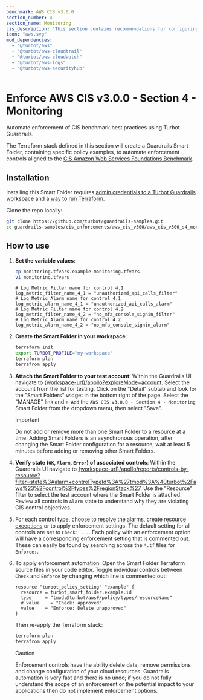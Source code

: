 ```yaml
---
benchmark: AWS CIS v3.0.0
section_number: 4
section_name: Monitoring
cis_description: "This section contains recommendations for configuring AWS monitoring features."
icon: "aws.svg"
mod_dependencies:
  - "@turbot/aws"
  - "@turbot/aws-cloudtrail"
  - "@turbot/aws-cloudwatch"
  - "@turbot/aws-logs"
  - "@turbot/aws-securityhub"
---
```


# Enforce AWS CIS v3.0.0 - Section 4 - Monitoring

Automate enforcement of CIS benchmark best practices using Turbot Guardrails.

The Terraform stack defined in this section will create a Guardrails Smart Folder, containing specific policy examples, to automate enforcement controls aligned to the [CIS Amazon Web Services Foundations Benchmark](https://docs.aws.amazon.com/securityhub/latest/userguide/cis-aws-foundations-benchmark.html).

## Installation

Installing this Smart Folder requires [admin credentials to a Turbot Guardrails workspace](https://turbot.com/guardrails/docs/guides/iam/access-keys) and [a way to run Terraform](https://turbot.com/guardrails/docs/7-minute-labs/terraform).

Clone the repo locally:

```sh
git clone https://github.com/turbot/guardrails-samples.git
cd guardrails-samples/cis_enforcements/aws_cis_v300/aws_cis_v300_s4_monitoring
```

## How to use

1. __Set the variable values__:

    ```sh
    cp monitoring.tfvars.example monitoring.tfvars
    vi monitoring.tfvars
    ```

    ```hcl
    # Log Metric Filter name for control 4.1
    log_metric_filter_name_4_1 = "unauthorized_api_calls_filter"
    # Log Metric Alarm name for control 4.1
    log_metric_alarm_name_4_1 = "unauthorized_api_calls_alarm"
    # Log Metric Filter name for control 4.2
    log_metric_filter_name_4_2 = "no_mfa_console_signin_filter"
    # Log Metric Alarm name for control 4.2
    log_metric_alarm_name_4_2 = "no_mfa_console_signin_alarm"
    ```

1. __Create the Smart Folder in your workspace__:

    ```sh
    terraform init
    export TURBOT_PROFILE="my-workspace"
    terraform plan 
    terrafrom apply
    ```

1. __Attach the Smart Folder to your test account__: Within the Guardrails UI navigate to [{workspace-url}/apollo?exploreMode=account](#). Select the account from the list for testing. Click on the "Detail" subtab and look for the "Smart Folders" widget in the bottom right of the page. Select the "MANAGE" link and `+ Add` the `AWS CIS v3.0.0 - Section 4 - Monitoring` Smart Folder from the dropdown menu, then select "Save".
    > [!IMPORTANT]
    > Do not add or remove more than one Smart Folder to a resource at a time. Adding Smart Folders is an asynchronous operation, after changing the Smart Folder configuration for a resource, wait at least 5 minutes before adding or removing other Smart Folders.
1. __Verify state (`OK`, `Alarm`, `Error`) of associated controls__: Within the Guardrails UI navigate to [{workspace-url}/apollo/reports/controls-by-resource?filter=state%3Aalarm+controlTypeId%3A%27tmod%3A%40turbot%2Faws%23%2Fcontrol%2Ftypes%2FregionStack%27](#). Use the "Resource" filter to select the test account where the Smart Folder is attached. Review all controls in `Alarm` state to understand why they are violating CIS control objectives.
1. For each control type, choose to [resolve the alarms](https://turbot.com/guardrails/docs/guides/quick-actions), [create resource exceptions](https://turbot.com/guardrails/docs/getting-started/activity-exceptions#manual-policy-exceptions) or to apply enforcement settings. The default setting for all controls are set to `Check: ...`. Each policy with an enforcement option will have a corresponding enforcement setting that is commented out. These can easily be found by searching across the `*.tf` files for `Enforce:`.
1. To apply enforcement automation: Open the Smart Folder Terraform source files in your code editor. Toggle individual controls between `Check` and `Enforce` by changing which line is commented out:

    ```hcl
    resource "turbot_policy_setting" "example" {
      resource = turbot_smart_folder.example.id
      type     = "tmod:@turbot/aws#/policy/types/resourceName"
      # value    = "Check: Approved"
      value    = "Enforce: Delete unapproved"
    }
    ```

    Then re-apply the Terraform stack:

    ```sh
    terraform plan 
    terrafrom apply
    ```

    > [!CAUTION]
    > Enforcement controls have the ability delete data, remove permissions and change configuration of your cloud resources. Guardrails automation is very fast and there is no undo; if you do not fully understand the scope of an enforcement or the potential impact to your applications then do not implement enforcement options.
